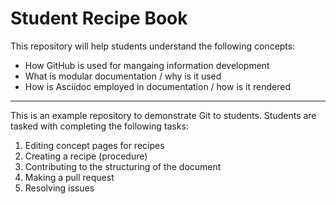 # Student Recipe Book

This repository will help students understand the following concepts:
* How GitHub is used for mangaing information development
* What is modular documentation / why is it used
* How is Asciidoc employed in documentation / how is it rendered
___________________________________________________________________________________________________________________

This is an example repository to demonstrate Git to students. Students are tasked with completing the following tasks:
1) Editing concept pages for recipes
2) Creating a recipe (procedure) 
3) Contributing to the structuring of the document
4) Making a pull request
5) Resolving issues


